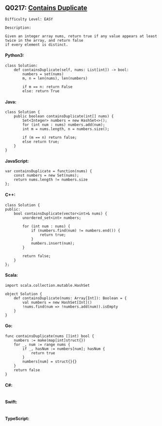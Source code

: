 ## Q0217: [Contains Duplicate](https://leetcode.com/problems/contains-duplicate/)

```
Difficulty Level: EASY
```

```
Description:

Given an integer array nums, return true if any value appears at least twice in the array, and return false
if every element is distinct.
```

#### Python3:

```
class Solution:
    def containsDuplicate(self, nums: List[int]) -> bool:
        numbers = set(nums)
        m, n = len(nums), len(numbers)

        if m == n: return False
        else: return True
```

#### Java:

```
class Solution {
    public boolean containsDuplicate(int[] nums) {
        Set<Integer> numbers = new HashSet<>();
        for (int num : nums) numbers.add(num);
        int m = nums.length, n = numbers.size();

        if (m == n) return false;
        else return true;
    }
}
```

#### JavaScript:

```
var containsDuplicate = function(nums) {
    const numbers = new Set(nums); 
    return nums.length != numbers.size
};
```

#### C++:

```
class Solution {
public:
    bool containsDuplicate(vector<int>& nums) {
        unordered_set<int> numbers;

        for (int num : nums) {
            if (numbers.find(num) != numbers.end()) {
                return true;
            }
            numbers.insert(num);
        }
        
        return false;        
    }
};
```

#### Scala:

```
import scala.collection.mutable.HashSet

object Solution {
    def containsDuplicate(nums: Array[Int]): Boolean = {
        val numbers = new HashSet[Int]() 
        !nums.find(num => !numbers.add(num)).isEmpty
    }
}
```

#### Go:

```
func containsDuplicate(nums []int) bool {
    numbers := make(map[int]struct{})
    for _, num := range nums {
        if _, hasNum := numbers[num]; hasNum {
            return true
        }
        numbers[num] = struct{}{}
    }
    return false
}
```

#### C#:

```

```

#### Swift:

```

```

#### TypeScript:

```

```